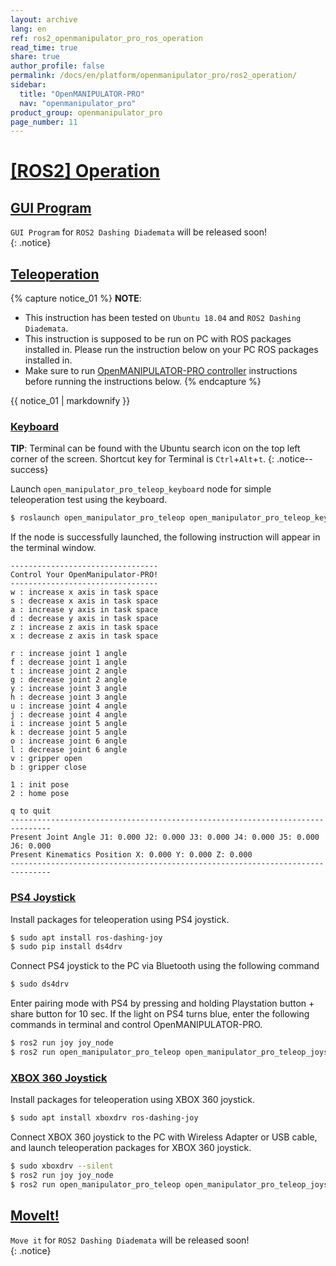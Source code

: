 ```yaml
---
layout: archive
lang: en
ref: ros2_openmanipulator_pro_ros_operation
read_time: true
share: true
author_profile: false
permalink: /docs/en/platform/openmanipulator_pro/ros2_operation/
sidebar:
  title: "OpenMANIPULATOR-PRO"
  nav: "openmanipulator_pro"
product_group: openmanipulator_pro
page_number: 11
---
```


<div style="counter-reset: h1 10"></div>

# [[ROS2] Operation](#ros-operation)

## [GUI Program](#gui-program)

`GUI Program` for `ROS2 Dashing Diademata` will be released soon!  
{: .notice}

## [Teleoperation](#teleoperation)
{% capture notice_01 %}
**NOTE**:
- This instruction has been tested on `Ubuntu 18.04` and `ROS2 Dashing Diademata`.
- This instruction is supposed to be run on PC with ROS packages installed in. Please run the instruction below on your PC ROS packages installed in.
- Make sure to run [OpenMANIPULATOR-PRO controller](/docs/en/platform/ros2_openmanipulator_pro/ros-controller-package/#launch-controller) instructions before running the instructions below.
{% endcapture %}
<div class="notice--info">{{ notice_01 | markdownify }}</div>

### [Keyboard](#keyboard)

**TIP**: Terminal can be found with the Ubuntu search icon on the top left corner of the screen. Shortcut key for Terminal is `Ctrl`+`Alt`+`t`.
{: .notice--success}

Launch `open_manipulator_pro_teleop_keyboard` node for simple teleoperation test using the keyboard.  


``` bash
$ roslaunch open_manipulator_pro_teleop open_manipulator_pro_teleop_keyboard.launch
```
If the node is successfully launched, the following instruction will appear in the terminal window.  

```
---------------------------------
Control Your OpenManipulator-PRO!
---------------------------------
w : increase x axis in task space
s : decrease x axis in task space
a : increase y axis in task space
d : decrease y axis in task space
z : increase z axis in task space
x : decrease z axis in task space

r : increase joint 1 angle
f : decrease joint 1 angle
t : increase joint 2 angle
g : decrease joint 2 angle
y : increase joint 3 angle
h : decrease joint 3 angle
u : increase joint 4 angle
j : decrease joint 4 angle
i : increase joint 5 angle
k : decrease joint 5 angle
o : increase joint 6 angle
l : decrease joint 6 angle
v : gripper open
b : gripper close
       
1 : init pose
2 : home pose
       
q to quit
-------------------------------------------------------------------------------
Present Joint Angle J1: 0.000 J2: 0.000 J3: 0.000 J4: 0.000 J5: 0.000 J6: 0.000
Present Kinematics Position X: 0.000 Y: 0.000 Z: 0.000
-------------------------------------------------------------------------------

```

### [PS4 Joystick](#ps4-joystick)

Install packages for teleoperation using PS4 joystick.

``` bash
$ sudo apt install ros-dashing-joy
$ sudo pip install ds4drv
```

Connect PS4 joystick to the PC via Bluetooth using the following command

``` bash
$ sudo ds4drv
```

Enter pairing mode with PS4 by pressing and holding Playstation button + share button for 10 sec. If the light on PS4 turns blue, enter the following commands in terminal and control OpenMANIPULATOR-PRO.

``` bash
$ ros2 run joy joy_node
$ ros2 run open_manipulator_pro_teleop open_manipulator_pro_teleop_joystick
```

### [XBOX 360 Joystick](#xbox-360-joystick)

Install packages for teleoperation using XBOX 360 joystick.

``` bash
$ sudo apt install xboxdrv ros-dashing-joy
```
Connect XBOX 360 joystick to the PC with Wireless Adapter or USB cable, and launch teleoperation packages for XBOX 360 joystick.

``` bash
$ sudo xboxdrv --silent
$ ros2 run joy joy_node
$ ros2 run open_manipulator_pro_teleop open_manipulator_pro_teleop_joystick
```

## [MoveIt!](#moveit)

`Move it` for `ROS2 Dashing Diademata` will be released soon!  
{: .notice}



[OpenCR]: /docs/en/parts/controller/opencr10/
[OpenCR Manual]: /docs/en/parts/controller/opencr10/
[rc100]: /docs/en/parts/communication/rc-100/
[bt410]: /docs/en/parts/communication/bt-410/

[open_manipulator_pro_msgs/GetJointPosition]: /docs/en/popup/open_manipulator_pro_msgs_GetJointPosition/
[open_manipulator_pro_msgs/GetKinematicsPose]: /docs/en/popup/open_manipulator_pro_msgs_GetKinematicsPose/
[open_manipulator_pro_msgs/SetJointPosition]: /docs/en/popup/open_manipulator_pro_msgs_SetJointPosition/
[open_manipulator_pro_msgs/SetKinematicsPose]: /docs/en/popup/open_manipulator_pro_msgs_SetKinematicsPose/
[open_manipulator_pro_msgs/SetActuatorState]: /docs/en/popup/open_manipulator_pro_msgs_SetActuatorState/
[open_manipulator_pro_msgs/SetDrawingTrajectory]: /docs/en/popup/open_manipulator_pro_msgs_SetDrawingTrajectory/
[sensor_msgs/JointState]: /docs/en/popup/sensor_msgs_JointState_msg/
[_open_manipulator_pro_msgs/KinematicsPose]: /docs/en/popup/_open_manipulator_pro_msgs_KinematicsPose/
[_open_manipulator_pro_msgs/OpenManipulatorState]: /docs/en/popup/_open_manipulator_pro_msgs_OpenManipulatorState/
[std_msgs::String]: /docs/en/popup/std_msgs_string/
[task space]: /docs/en/popup/_open_manipulator_pro_coordinates/
[joint space]: /docs/en/popup/_open_manipulator_pro_coordinates/
[std_msgs/String]: /docs/en/popup/std_msgs_string/
[std_msgs/Float64]: /docs/en/popup/std_msgs_float64_msg/
[geometry_msgs/Pose]: /docs/en/popup/geometry_msgs_Pose_msg/
[robotis_controller_msgs/StatusMsg]: /docs/en/popup/StatusMsg.msg/
[manipulator_manipulation_module_msgs/JointPose]: /docs/en/popup/JointPose.msg/
[manipulator_manipulation_module_msgs/KinematicsPose]: /docs/en/popup/KinematicsPose.msg/
[manipulator_manipulation_module_msgs/GetJointPose]: /docs/en/popup/GetJointPose.srv/
[manipulator_manipulation_module_msgs/GetKinematicsPose]: /docs/en/popup/GetKinematicsPose.srv/
